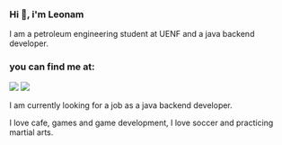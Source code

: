 ### Hi 👋, i'm Leonam

<!--
**LeonamBr/LeonamBr** is a ✨ _special_ ✨ repository because its `README.md` (this file) appears on your GitHub profile.

Here are some ideas to get you started:

- 🔭 I’m currently working on ...
- 🌱 I’m currently learning ...
- 👯 I’m looking to collaborate on ...
- 🤔 I’m looking for help with ...
- 💬 Ask me about ...
- 📫 How to reach me: ...
- 😄 Pronouns: ...
- ⚡ Fun fact: ...
-->


I am a petroleum engineering student at UENF and a java backend developer.

### you can find me at:

[<img src = "https://img.shields.io/badge/Leonam_Braga-%230077B5.svg?style=for-the-badge&logo=linkedin&logoColor=white" />](https://www.linkedin.com/in/leonam-braga-82856074/) [<img src="https://img.shields.io/badge/@Braga\_Leonam-E4405F?style=for-the-badge&logo=instagram&logoColor=white" />](https://www.instagram.com/braga_leonam/)


I am currently looking for a job as a java backend developer.

I love cafe, games and game development, I love soccer and practicing martial arts.
